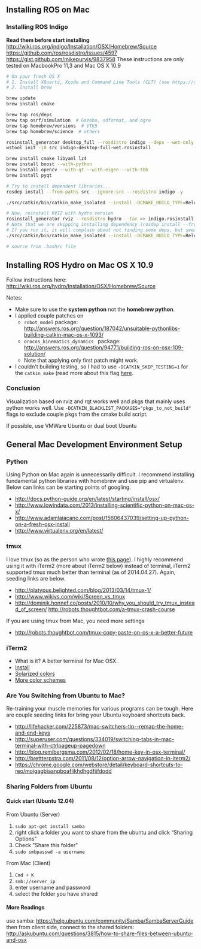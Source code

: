 ## Installing ROS on Mac

### Installing ROS Indigo
**Read them before start installing**
http://wiki.ros.org/indigo/Installation/OSX/Homebrew/Source
https://github.com/ros/rosdistro/issues/4597
https://gist.github.com/mikepurvis/9837958
These instructions are only tested on MacbookPro 11,3 and Mac OS X 10.9

```bash
# On your fresh OS X
# 1. Install XQuartz, Xcode and Command Line Tools (CLT) (see https://developer.apple.com/xcode/ or https://developer.apple.com/downloads/index.action# for details)
# 2. Install brew

brew update
brew install cmake

brew tap ros/deps
brew tap osrf/simulation  # Gazebo, sdformat, and ogre
brew tap homebrew/versions  # VTK5
brew tap homebrew/science  # others

rosinstall_generator desktop_full --rosdistro indigo --deps --wet-only --tar > indigo-desktop-full-wet.rosinstall
wstool init -j8 src indigo-desktop-full-wet.rosinstall

brew install cmake libyaml lz4
brew install boost --with-python
brew install opencv --with-qt --with-eigen --with-tbb
brew install pyqt

# Try to install dependent libraries...
rosdep install --from-paths src --ignore-src --rosdistro indigo -y

./src/catkin/bin/catkin_make_isolated --install -DCMAKE_BUILD_TYPE=Release

# Now, reinstall RVIZ with hydro version
rosinstall_generator rviz --rosdistro hydro --tar >> indigo.rosinstall  # Version of rviz from Hydro
# Note that we are skipping installing dependency (rosdep install --from-paths src --ignore-src --rosdistro indigo -y)!
# If you run it, it will complain about not finding some deps, but seems to compile and run fine
./src/catkin/bin/catkin_make_isolated --install -DCMAKE_BUILD_TYPE=Release

# source from .bashrc file
```

## Installing ROS Hydro on Mac OS X 10.9
Follow instructions here: http://wiki.ros.org/hydro/Installation/OSX/Homebrew/Source

Notes:
* Make sure to use the **system python** not the **homebrew python**.
* I applied couple patches on
  * `robot_model` package: http://answers.ros.org/question/187042/unsuitable-pythonlibs-building-catkin-mac-os-x-1093/
  * `orocos_kinematics_dynamics ` package: http://answers.ros.org/question/94771/building-ros-on-osx-109-solution/
  * Note that applying only first patch might work.
* I couldn't building testing, so I had to use `-DCATKIN_SKIP_TESTING=1` for the `catkin_make` (read more about this flag [here](http://docs.ros.org/hydro/api/catkin/html/howto/format1/index.html).

### Conclusion
Visualization based on rviz and rqt works well and pkgs that mainly uses python works well. Use `-DCATKIN_BLACKLIST_PACKAGES="pkgs_to_not_build"` flags to exclude couple pkgs from the cmake build script.

If possible, use VMWare Ubuntu or dual boot Ubuntu

## General Mac Development Environment Setup

### Python
Using Python on Mac again is unnecessarily difficult.  I recommend installing fundamental python libraries with homebrew and use pip and virtualenv.  Below can links can be starting points of googling.

- http://docs.python-guide.org/en/latest/starting/install/osx/
- http://www.lowindata.com/2013/installing-scientific-python-on-mac-os-x/
- http://www.adamlaiacano.com/post/15606437039/setting-up-python-on-a-fresh-osx-install
- http://www.virtualenv.org/en/latest/

### tmux
I love tmux (so as the person who wrote [this page](https://github.com/hcrlab/wiki/blob/master/development_environment_setup/tmux.md)). I highly recommend using it with iTerm2 (more about iTerm2 below) instead of terminal, iTerm2 supported tmux much better than terminal (as of 2014.04.27).  Again, seeding links are below.

- http://platypus.belighted.com/blog/2013/03/14/tmux-1/
- http://www.wikivs.com/wiki/Screen_vs_tmux
- http://dominik.honnef.co/posts/2010/10/why_you_should_try_tmux_instead_of_screen/
http://robots.thoughtbot.com/a-tmux-crash-course

If you are using tmux from Mac, you need more settings

- http://robots.thoughtbot.com/tmux-copy-paste-on-os-x-a-better-future

### iTerm2
- What is it? A better terminal for Mac OSX.
- [Install](http://www.iterm2.com/#/section/home)
- [Solarized colors](https://github.com/altercation/solarized/tree/master/iterm2-colors-solarized)
- [More color schemes](https://github.com/mbadolato/iTerm2-Color-Schemes)

### Are You Switching from Ubuntu to Mac?
Re-training your muscle memories for various programs can be tough.  Here are couple seeding links for bring your Ubuntu keyboard shortcuts back.

- http://lifehacker.com/225873/mac-switchers-tip--remap-the-home-and-end-keys
- http://superuser.com/questions/334019/switching-tabs-in-mac-terminal-with-ctrlpageup-pagedown
- http://blog.remibergsma.com/2012/02/18/home-key-in-osx-terminal/
- http://brettterpstra.com/2011/08/12/option-arrow-navigation-in-iterm2/
- https://chrome.google.com/webstore/detail/keyboard-shortcuts-to-reo/moigagbiaanpboaflikhdhgdfiifdodd

### Sharing Folders from Ubuntu
#### Quick start (Ubuntu 12.04)
From Ubuntu (Server)

1. `sudo apt-get install samba`
2. right click a folder you want to share from the ubuntu and click “Sharing Options"
3. Check "Share this folder"
4. `sudo smbpasswd -a username`

From Mac (Client)

1. `Cmd + K`
2. `smb://server_ip`
3. enter username and password
4. select the folder you have shared

#### More Readings
use samba: https://help.ubuntu.com/community/Samba/SambaServerGuide
then from client side, connect to the shared folders: http://askubuntu.com/questions/3815/how-to-share-files-between-ubuntu-and-osx
